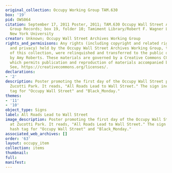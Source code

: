 ```yaml
---
original_collection: Occupy Working Group TAM.630
box: '19'
pid: OWS064
citation: September 17, 2011 Poster, 2011; TAM.630 Occupy Wall Street Archives Working
  Group Records; box 19, folder 10; Tamiment Library/Robert F. Wagner Labor Archives,
  New York University
creator: Unknown; Occupy Wall Street Archives Working Group
rights_and_permisisons: Any rights (including copyright and related rights to publicity
  and privacy) held by the Occupy Wall Street Archives Working Group, the creator
  of this collection, were relinquished and transferred to the public domain in 2013
  by Amy Roberts. These materials are governed by a Creative Commons CC0 license,
  which permits publication and reproduction of materials accompanied by full attribution.
  See, https://creativecommons.org/licenses/.
declarations:
- '2'
description: Poster promoting the first day of the Occupy Wall Street protests at
  Zucotti Park. It reads, "All Roads Lead to Wall Street." The sign includes a hash
  tag for "Occupy Wall Street" and "Black_Monday."
themes:
- '11'
- '10'
object_type: Signs
label: All Roads Lead to Wall Street
image_description: Poster promoting the first day of the Occupy Wall Street protests
  at Zucotti Park. It reads, "All Roads Lead to Wall Street." The sign includes a
  hash tag for "Occupy Wall Street" and "Black_Monday."
associated_web_archives: []
order: '63'
layout: occupy_item
collection: items
thumbnail:
full:
manifest:
---
```


